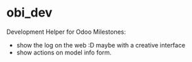 # obi_dev
Development Helper for Odoo
Milestones: 

* show the log on the web :D maybe with a creative interface
* show actions on model info form.

